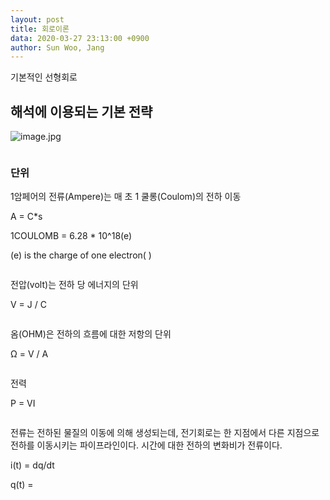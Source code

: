 ```yaml
---
layout: post
title: 회로이론
data: 2020-03-27 23:13:00 +0900
author: Sun Woo, Jang
---
```


기본적인 선형회로

## 해석에 이용되는 기본 전략

![image.jpg](https://drive.google.com/uc?id=1n9EwuLvKPlWl90GUO6nbMD4o95LYeaEH)



![]()

### 단위

1암페어의 전류(Ampere)는 매 초 1 쿨롱(Coulom)의 전하 이동

A = C*s

1COULOMB = 6.28 * 10^18(e)

(e) is the charge of one electron(  )

![]()

전압(volt)는 전하 당 에너지의 단위

V = J / C

![]()

옴(OHM)은 전하의 흐름에 대한 저항의 단위


Ω = V / A

![]()

전력

P = VI

![]()

전류는 전하된 물질의 이동에 의해 생성되는데, 전기회로는 한 지점에서 다른 지점으로 전하를 이동시키는 파이프라인이다. 시간에 대한 전하의 변화비가 전류이다.

i(t) = dq/dt

q(t) = 



